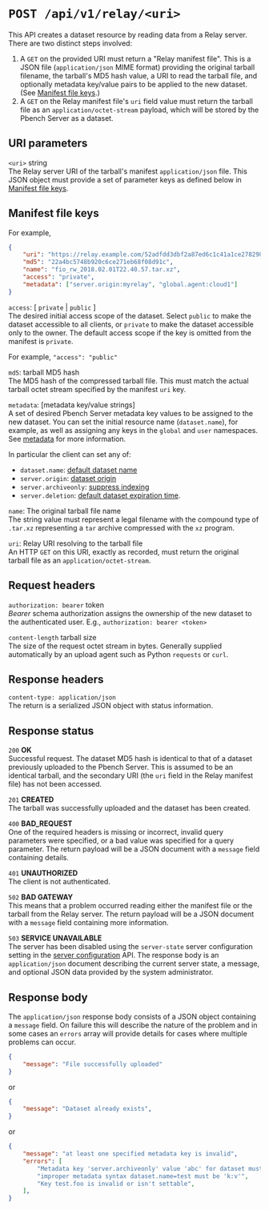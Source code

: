 # `POST /api/v1/relay/<uri>`

This API creates a dataset resource by reading data from a Relay server. There
are two distinct steps involved:

1. A `GET` on the provided URI must return a "Relay manifest file". This is a
JSON file (`application/json` MIME format) providing the original tarball
filename, the tarball's MD5 hash value, a URI to read the tarball file, and
optionally metadata key/value pairs to be applied to the new dataset. (See
[Manifest file keys](#manifest-file-keys).)
2. A `GET` on the Relay manifest file's `uri` field value must return the
tarball file as an `application/octet-stream` payload, which will be stored by
the Pbench Server as a dataset.

## URI parameters

`<uri>` string \
The Relay server URI of the tarball's manifest `application/json` file. This
JSON object must provide a set of parameter keys as defined below in
[Manifest file keys](#manifest-file-keys).

## Manifest file keys

For example,

```json
{
    "uri": "https://relay.example.com/52adfdd3dbf2a87ed6c1c41a1ce278290064b0455f585149b3dadbe5a0b62f44",
    "md5": "22a4bc5748b920c6ce271eb68f08d91c",
    "name": "fio_rw_2018.02.01T22.40.57.tar.xz",
    "access": "private",
    "metadata": ["server.origin:myrelay", "global.agent:cloud1"]
}
```

`access`: [ `private` | `public` ] \
The desired initial access scope of the dataset. Select `public` to make the
dataset accessible to all clients, or `private` to make the dataset accessible
only to the owner. The default access scope if the key is omitted from the
manifest is `private`.

For example, `"access": "public"`

`md5`: tarball MD5 hash \
The MD5 hash of the compressed tarball file. This must match the actual tarball
octet stream specified by the manifest `uri` key.

`metadata`: [metadata key/value strings] \
A set of desired Pbench Server metadata key values to be assigned to the new
dataset. You can set the initial resource name (`dataset.name`), for example, as
well as assigning any keys in the `global` and `user` namespaces. See
[metadata](../metadata.md) for more information.

In particular the client can set any of:
* `dataset.name`: [default dataset name](../metadata.md#datasetname)
* `server.origin`: [dataset origin](../metadata.md#serverorigin)
* `server.archiveonly`: [suppress indexing](../metadata.md#serverarchiveonly)
* `server.deletion`: [default dataset expiration time](../metadata.md#serverdeletion).

`name`: The original tarball file name \
The string value must represent a legal filename with the compound type of
`.tar.xz` representing a `tar` archive compressed with the `xz` program.

`uri`: Relay URI resolving to the tarball file \
An HTTP `GET` on this URI, exactly as recorded, must return the original tarball
file as an `application/octet-stream`.

## Request headers

`authorization: bearer` token \
*Bearer* schema authorization assigns the ownership of the new dataset to the
authenticated user. E.g., `authorization: bearer <token>`

`content-length` tarball size \
The size of the request octet stream in bytes. Generally supplied automatically by
an upload agent such as Python `requests` or `curl`.

## Response headers

`content-type: application/json` \
The return is a serialized JSON object with status information.

## Response status

`200`   **OK** \
Successful request. The dataset MD5 hash is identical to that of a dataset
previously uploaded to the Pbench Server. This is assumed to be an identical
tarball, and the secondary URI (the `uri` field in the Relay manifest file)
has not been accessed.

`201`   **CREATED** \
The tarball was successfully uploaded and the dataset has been created.

`400`   **BAD_REQUEST** \
One of the required headers is missing or incorrect, invalid query parameters
were specified, or a bad value was specified for a query parameter. The return
payload will be a JSON document with a `message` field containing details.

`401`   **UNAUTHORIZED** \
The client is not authenticated.

`502`   **BAD GATEWAY** \
This means that a problem occurred reading either the manifest file or the
tarball from the Relay server. The return payload will be a JSON document with
a `message` field containing more information.

`503`   **SERVICE UNAVAILABLE** \
The server has been disabled using the `server-state` server configuration
setting in the [server configuration](./server_config.md) API. The response
body is an `application/json` document describing the current server state,
a message, and optional JSON data provided by the system administrator.

## Response body

The `application/json` response body consists of a JSON object containing a
`message` field. On failure this will describe the nature of the problem and
in some cases an `errors` array will provide details for cases where multiple
problems can occur.

```json
{
    "message": "File successfully uploaded"
}
```

or

```json
{
    "message": "Dataset already exists",
}
```

or

```json
{
    "message": "at least one specified metadata key is invalid",
    "errors": [
        "Metadata key 'server.archiveonly' value 'abc' for dataset must be a boolean",
        "improper metadata syntax dataset.name=test must be 'k:v'",
        "Key test.foo is invalid or isn't settable",
    ],
}
```
